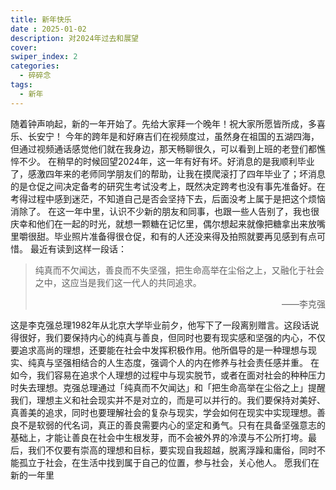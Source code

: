```yaml
---
title: 新年快乐
date : 2025-01-02
description: 对2024年过去和展望
cover: 
swiper_index: 2
categories: 
  - 碎碎念
tags: 
  - 新年
---
```

随着钟声响起，新的一年开始了。先给大家拜一个晚年！祝大家所愿皆所成，多喜乐、长安宁！
今年的跨年是和好麻吉们在视频度过，虽然身在祖国的五湖四海，但通过视频通话感觉他们就在我身边，那天畅聊很久，可以看到上班的老登们都憔悴不少。
在稍早的时候回望2024年，这一年有好有坏。好消息的是我顺利毕业了，感激四年来的老师同学朋友们的帮助，让我在摸爬滚打了四年毕业了；坏消息的是仓促之间决定备考的研究生考试没考上，既然决定跨考也没有事先准备好。在考得过程中感到迷茫，不知道自己是否会坚持下去，后面没考上属于是把这个烦恼消除了。
在这一年中里，认识不少新的朋友和同事，也跟一些人告别了，我也很庆幸和他们在一起的时光，就想一颗糖在记忆里，偶尔想起来就像把糖拿出来放嘴里嚼很甜。毕业照片准备得很仓促，和有的人还没来得及拍照就要再见感到有点可惜。
最近有读到这样一段话：
> 纯真而不欠闻达，善良而不失坚强，把生命高举在尘俗之上，又融化于社会之中，这应当是我们这一代人的共同追求。<br><p align="right">——李克强</p>

这是李克强总理1982年从北京大学毕业前夕，他写下了一段离别赠言。这段话说得很好，我们要保持内心的纯真与善良，但同时也要有现实感和坚强的内心，不仅要追求高尚的理想，还要能在社会中发挥积极作用。他所倡导的是一种理想与现实、纯真与坚强相结合的人生态度，强调个人的内在修养与社会责任感并重。
在如今，我们容易在追求个人理想的过程中与现实脱节，或者在面对社会的种种压力时失去理想。克强总理通过「纯真而不欠闻达」和「把生命高举在尘俗之上」提醒我们，理想主义和社会现实并不是对立的，而是可以并行的。我们要保持对美好、真善美的追求，同时也要理解社会的复杂与现实，学会如何在现实中实现理想。善良不是软弱的代名词，真正的善良需要内心的坚定和勇气。只有在具备坚强意志的基础上，才能让善良在社会中生根发芽，而不会被外界的冷漠与不公所打垮。最后，我们不仅要有崇高的理想和目标，要实现自我超越，脱离浮躁和庸俗，同时不能孤立于社会，在生活中找到属于自己的位置，参与社会，关心他人。
愿我们在新的一年里